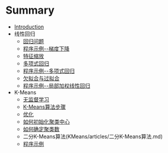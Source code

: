 # Summary

* [Introduction](README.md)
* 线性回归
   * [回归问题](线性回归/articles/回归问题.md)
   * [程序示例--梯度下降](线性回归/codes/梯度下降.md)
   * [特征缩放](线性回归/articles/特征缩放.md)
   * [多项式回归](线性回归/articles/多项式回归.md)
   * [程序示例--多项式回归](线性回归/codes/多项式回归.md)
   * [欠拟合与过拟合](线性回归/articles/欠拟合与过拟合.md)
   * [程序示例--局部加权线性回归](线性回归/codes/局部加权线性回归.md)
* K-Means
  * [无监督学习](KMeans/articles/无监督学习.md)
  * [K-Means算法步骤](KMeans/articles/K-Means算法步骤.md)
  * [优化](KMeans/articles/优化.md)
  * [如何初始化聚类中心](KMeans/articles/如何初始化聚类中心.md)
  * [如何确定聚类数](KMeans/articles/如何确定聚类数.md)
  * 二分K-Means算法(KMeans/articles/二分K-Means算法.md)
  * [程序示例](KMeans/codes/程序示例.md)